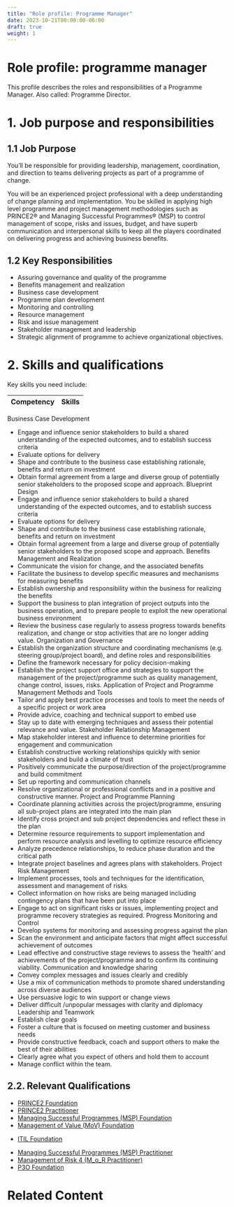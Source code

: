 ```yaml
---
title: "Role profile: Programme Manager"
date: 2023-10-21T00:00:00-06:00
draft: true
weight: 1
---
```


# Role profile: programme manager
This profile describes the roles and responsibilities of a Programme Manager. Also called: Programme Director.

# 1. Job purpose and responsibilities
## 1.1 Job Purpose
You’ll be responsible for providing leadership, management, coordination, and direction to teams delivering projects as part of a programme of change.

You will be an experienced project professional with a deep understanding of change planning and implementation. You be skilled in applying high level programme and project management methodologies such as PRINCE2® and Managing Successful Programmes® (MSP) to control management of scope, risks and issues, budget, and have superb communication and interpersonal skills to keep all the players coordinated on delivering progress and achieving business benefits.

## 1.2 Key Responsibilities
- Assuring governance and quality of the programme
- Benefits management and realization
- Business case development
- Programme plan development
- Monitoring and controlling
- Resource management
- Risk and issue management
- Stakeholder management and leadership
- Strategic alignment of programme to achieve organizational objectives.

# 2. Skills and qualifications
Key skills you need include:

| Competency | Skills |
| - | - |
Business Case Development
* Engage and influence senior stakeholders to build a shared understanding of the expected outcomes, and to establish success criteria
* Evaluate options for delivery
* Shape and contribute to the business case establishing rationale, benefits and return on investment
* Obtain formal agreement from a large and diverse group of potentially senior stakeholders to the proposed scope and approach.
Blueprint Design
* Engage and influence senior stakeholders to build a shared understanding of the expected outcomes, and to establish success criteria
* Evaluate options for delivery
* Shape and contribute to the business case establishing rationale, benefits and return on investment
* Obtain formal agreement from a large and diverse group of potentially senior stakeholders to the proposed scope and approach.
Benefits Management and Realization
* Communicate the vision for change, and the associated benefits
* Facilitate the business to develop specific measures and mechanisms for measuring benefits
* Establish ownership and responsibility within the business for realizing the benefits
* Support the business to plan integration of project outputs into the business operation, and to prepare people to exploit the new operational business environment
* Review the business case regularly to assess progress towards benefits realization, and change or stop activities that are no longer adding value.
Organization and Governance
* Establish the organization structure and coordinating mechanisms (e.g. steering group/project board), and define roles and responsibilities
* Define the framework necessary for policy decision-making
* Establish the project support office and strategies to support the management of the project/programme such as quality management, change control, issues, risks.
Application of Project and Programme Management Methods and Tools
* Tailor and apply best practice processes and tools to meet the needs of a specific project or work area
* Provide advice, coaching and technical support to embed use
* Stay up to date with emerging techniques and assess their potential relevance and value.
Stakeholder Relationship Management
* Map stakeholder interest and influence to determine priorities for engagement and communication
* Establish constructive working relationships quickly with senior stakeholders and build a climate of trust
* Positively communicate the purpose/direction of the project/programme and build commitment
* Set up reporting and communication channels
* Resolve organizational or professional conflicts and in a positive and constructive manner.
Project and Programme Planning
* Coordinate planning activities across the project/programme, ensuring all sub-project plans are integrated into the main plan
* Identify cross project and sub project dependencies and reflect these in the plan
* Determine resource requirements to support implementation and perform resource analysis and levelling to optimize resource efficiency
* Analyze precedence relationships, to reduce phase duration and the critical path
* Integrate project baselines and agrees plans with stakeholders.
Project Risk Management
* Implement processes, tools and techniques for the identification, assessment and management of risks
* Collect information on how risks are being managed including contingency plans that have been put into place
* Engage to act on significant risks or issues, implementing project and programme recovery strategies as required.
Progress Monitoring and Control
* Develop systems for monitoring and assessing progress against the plan
* Scan the environment and anticipate factors that might affect successful achievement of outcomes
* Lead effective and constructive stage reviews to assess the ‘health’ and achievements of the project/programme and to confirm its continuing viability.
Communication and knowledge sharing
* Convey complex messages and issues clearly and credibly
* Use a mix of communication methods to promote shared understanding across diverse audiences
* Use persuasive logic to win support or change views
* Deliver difficult /unpopular messages with clarity and diplomacy
Leadership and Teamwork
* Establish clear goals
* Foster a culture that is focused on meeting customer and business needs
* Provide constructive feedback, coach and support others to make the best of their abilities
* Clearly agree what you expect of others and hold them to account
* Manage conflict within the team.

## 2.2. Relevant Qualifications
* [PRINCE2 Foundation](https://www.axelos.com/certifications/propath/prince2-project-management/prince2-foundation)
* [PRINCE2 Practitioner](https://www.axelos.com/certifications/propath/prince2-project-management/prince2-practitioner)
* [Managing Successful Programmes (MSP) Foundation](https://www.axelos.com/certifications/propath/msp-programme-management/msp-foundation)
* [Management of Value (MoV) Foundation](https://www.axelos.com/certifications/mov-value-management/mov-foundation)
- [ITIL Foundation](https://www.axelos.com/certifications/itil-service-management/itil-4-foundation)
* [Managing Successful Programmes (MSP) Practitioner](https://www.axelos.com/certifications/propath/msp-programme-management/msp-practitioner)
* [Management of Risk 4 (M_o_R Practitioner)](https://www.axelos.com/certifications/propath/mor-risk-management/mor-4-practitioner)
* [P3O Foundation](https://www.axelos.com/certifications/propath/p3o-project-offices/p3o-foundation)

# Related Content
